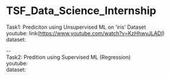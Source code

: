 # TSF_Data_Science_Internship

Task1: Prediciton using Unsupervised ML on 'iris' Dataset
<br>
youtube: link(https://www.youtube.com/watch?v=KzHhwvJLADI)
<br>
dataset:
<br>

--
<br>
Task2: Predition using Supervised ML (Regression)
<br>
youtube:
<br>
dataset: 
